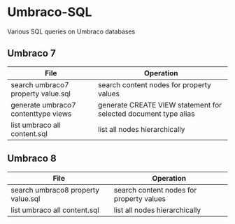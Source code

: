 # Umbraco-SQL

Various SQL queries on Umbraco databases


## Umbraco 7

File | Operation
---- | ---------
search umbraco7 property value.sql | search content nodes for property values
generate umbraco7 contenttype views | generate CREATE VIEW statement for selected document type alias
list umbraco all content.sql | list all nodes hierarchically

## Umbraco 8

File | Operation
---- | ---------
search umbraco8 property value.sql | search content nodes for property values
list umbraco all content.sql | list all nodes hierarchically
